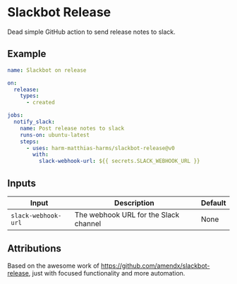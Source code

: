 # Slackbot Release

Dead simple GitHub action to send release notes to slack.

## Example

```yaml
name: Slackbot on release

on:
  release:
    types:
      - created

jobs:
  notify_slack:
    name: Post release notes to slack
    runs-on: ubuntu-latest
    steps:
      - uses: harm-matthias-harms/slackbot-release@v0
        with:
          slack-webhook-url: ${{ secrets.SLACK_WEBHOOK_URL }}
```

## Inputs

| Input               | Description                           | Default |
| ------------------- | ------------------------------------- | ------- |
| `slack-webhook-url` | The webhook URL for the Slack channel | None    |

## Attributions

Based on the awesome work of <https://github.com/amendx/slackbot-release>, just with focused functionality and more automation.
